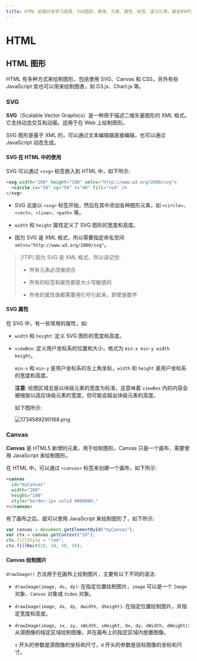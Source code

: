 ```yaml
---
title: HTML 前端开发学习指南，SVG图形、表单、元素、属性、标签、语义化等，最全的HTML知识汇总
---
```


# HTML

## HTML 图形

HTML 有多种方式来绘制图形，包括使用 SVG、Canvas 和 CSS，另外有些 JavaScript 库也可以用来绘制图表，如 D3.js、Chart.js 等。

### SVG

**SVG**（Scalable Vector Graphics）是一种用于描述二维矢量图形的 XML 格式。它支持动态交互和动画，适用于在 Web 上绘制图形。

SVG 图形是基于 XML 的，可以通过文本编辑器直接编辑，也可以通过 JavaScript 动态生成。

#### SVG 在 HTML 中的使用

SVG 可以通过 `<svg>` 标签嵌入到 HTML 中，如下所示:

```html
<svg width="100" height="100" xmlns="http://www.w3.org/2000/svg">
  <circle cx="50" cy="50" r="40" fill="red" />
</svg>
```

- SVG 总是以 `<svg>` 标签开始，然后在其中添加各种图形元素，如 `<circle>`、`<rect>`、`<line>`、`<path>` 等。

- `width` 和 `height` 属性定义了 SVG 图形的宽度和高度。

- 因为 SVG 是 XML 格式，所以需要指定命名空间 `xmlns="http://www.w3.org/2000/svg"`。

> [!TIP] 因为 SVG 是 XML 格式，所以请记住:
>
> - 所有元素必须被闭合
>
> - 所有的标签和属性都是大小写敏感的
>
> - 所有的属性值都需要用引号引起来，即使是数字

#### SVG 属性

在 SVG 中，有一些常用的属性，如:

- `width` 和 `height`: 定义 SVG 图形的宽度和高度。

- `viewBox`: 定义用户坐标系的位置和大小，格式为 `min-x min-y width height`。

  `min-x` 和 `min-y` 是用户坐标系的左上角坐标，`width` 和 `height` 是用户坐标系的宽度和高度。

  **注意**: 绘图区域总是以块级元素的宽度为标准，这意味着 `viewBox` 内的内容会被缩放以适应块级元素的宽度，但可能会超出块级元素的高度。

  如下图所示:

  ![1734589290168.png](https://img.shejibiji.com/2024/12/19/6763bb6c1d372.png)

### Canvas

**Canvas** 是 HTML5 新增的元素，用于绘制图形。Canvas 只是一个画布，需要使用 JavaScript 来绘制图形。

在 HTML 中，可以通过 `<canvas>` 标签来创建一个画布，如下所示:

```html
<canvas
  id="myCanvas"
  width="200"
  height="100"
  style="border:1px solid #000000;"
></canvas>
```

有了画布之后，就可以使用 JavaScript 来绘制图形了，如下所示:

```javascript
var canvas = document.getElementById("myCanvas");
var ctx = canvas.getContext("2d");
ctx.fillStyle = "red";
ctx.fillRect(10, 10, 50, 50);
```

#### Canvas 绘制图片

`drawImage()` 方法用于在画布上绘制图片，主要有以下不同的语法:

- `drawImage(image, dx, dy)`: 在指定位置绘制图片，`image` 可以是一个 `Image` 对象、`Canvas` 对象或 `Video` 对象。

- `drawImage(image, dx, dy, dwidth, dheight)`: 在指定位置绘制图片，并指定宽度和高度。

- `drawImage(image, sx, sy, sWidth, sHeight, dx, dy, dWidth, dHeight)`: 从源图像的指定区域绘制图像，并在画布上的指定区域内放置图像。

  `s` 开头的参数是源图像的坐标和尺寸，`d` 开头的参数是目标图像的坐标和尺寸。

